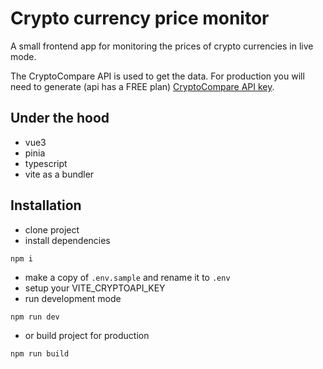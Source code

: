 # Crypto currency price monitor

A small frontend app for monitoring the prices of crypto currencies in live mode.

The CryptoCompare API is used to get the data. For production you will need to generate (api has a FREE plan) [CryptoCompare API key](https://min-api.cryptocompare.com/documentation).

## Under the hood

- vue3
- pinia
- typescript
- vite as a bundler

## Installation

- clone project
- install dependencies

```terminal
npm i
```

- make a copy of `.env.sample` and rename it to `.env`
- setup your VITE_CRYPTOAPI_KEY
- run development mode

```terminal
npm run dev
```

- or build project for production

```terminal
npm run build
```
